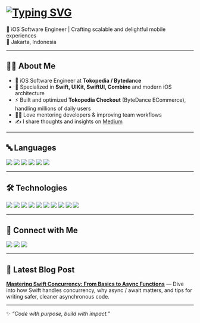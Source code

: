 # <a href="https://git.io/typing-svg"><img src="https://readme-typing-svg.demolab.com?font=DynaPuff&pause=1000&width=435&lines=Hi!+I'm+Muhammad+Reynaldi" alt="Typing SVG" /></a>

🚀 iOS Software Engineer | Crafting scalable and delightful mobile experiences  
📍 Jakarta, Indonesia  

---

## 👨‍💻 About Me
- 💼 iOS Software Engineer at **Tokopedia / Bytedance**  
- 📱 Specialized in **Swift, UIKit, SwiftUI, Combine** and modern iOS architecture  
- ⚡ Built and optimized **Tokopedia Checkout** (ByteDance ECommerce), handling millions of daily users  
- 🧑‍🏫 Love mentoring developers & improving team workflows  
- ✍️ I share thoughts and insights on [Medium](https://medium.com/@mreynaldi908)  

---

## 🔤 Languages
<p>
  <img src="https://img.shields.io/badge/Swift-F54A2A?style=for-the-badge&logo=swift&logoColor=white" />
  <img src="https://img.shields.io/badge/Objective--C-438EFF?style=for-the-badge&logo=apple&logoColor=white" />
  <img src="https://img.shields.io/badge/C++-00599C?style=for-the-badge&logo=cplusplus&logoColor=white" />
  <img src="https://img.shields.io/badge/Python-3776AB?style=for-the-badge&logo=python&logoColor=white" />
  <img src="https://img.shields.io/badge/Go-00ADD8?style=for-the-badge&logo=go&logoColor=white" />
  <img src="https://img.shields.io/badge/JavaScript-F7DF1E?style=for-the-badge&logo=javascript&logoColor=black" />
</p>

---

## 🛠 Technologies
<p>
  <img src="https://img.shields.io/badge/UIKit-239120?style=for-the-badge&logo=apple&logoColor=white" />
  <img src="https://img.shields.io/badge/SwiftUI-1572B6?style=for-the-badge&logo=swift&logoColor=white" />
  <img src="https://img.shields.io/badge/Combine-000000?style=for-the-badge&logo=apple&logoColor=white" />
  <img src="https://img.shields.io/badge/React-61DAFB?style=for-the-badge&logo=react&logoColor=black" />
  <img src="https://img.shields.io/badge/Three.js-000000?style=for-the-badge&logo=three.js&logoColor=white" />
  <img src="https://img.shields.io/badge/GraphQL-E10098?style=for-the-badge&logo=graphql&logoColor=white" />
  <img src="https://img.shields.io/badge/REST-02569B?style=for-the-badge&logo=postman&logoColor=white" />
  <img src="https://img.shields.io/badge/Docker-2496ED?style=for-the-badge&logo=docker&logoColor=white" />
  <img src="https://img.shields.io/badge/Git-F05032?style=for-the-badge&logo=git&logoColor=white" />
  <img src="https://img.shields.io/badge/Agile-1D72B8?style=for-the-badge&logo=jira&logoColor=white" />
</p>

---

## 🔗 Connect with Me
<p>
  <a href="https://github.com/muReynaldi"><img src="https://img.shields.io/badge/GitHub-181717?style=for-the-badge&logo=github&logoColor=white" /></a>
  <a href="https://medium.com/@mreynaldi908"><img src="https://img.shields.io/badge/Medium-12100E?style=for-the-badge&logo=medium&logoColor=white" /></a>
  <a href="https://www.linkedin.com/in/mreynaldi908/"><img src="https://img.shields.io/badge/LinkedIn-0077B5?style=for-the-badge&logo=linkedin&logoColor=white" /></a>
</p>

---

## 📝 Latest Blog Post
[**Mastering Swift Concurrency: From Basics to Async Functions**](https://medium.com/@mreynaldi908/mastering-swift-concurrency-from-basics-to-async-functions-726e504b91d6) — Dive into how Swift handles concurrency, why async / await matters, and tips for writing safer, cleaner asynchronous code.  

---

✨ *“Code with purpose, build with impact.”*
